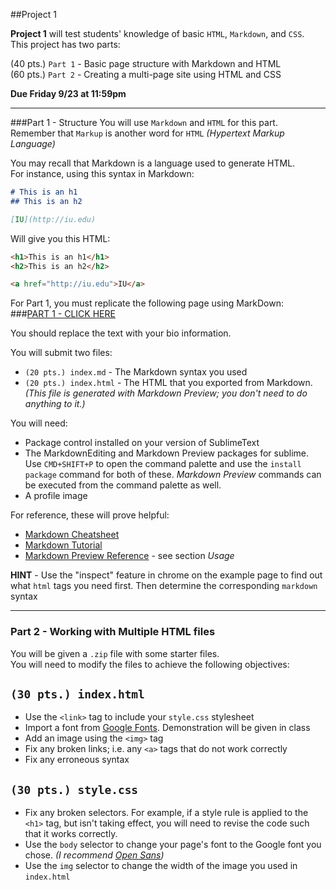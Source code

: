 ##Project 1

**Project 1** will test students' knowledge of basic `HTML`, `Markdown`, and `CSS`.  
This project has two parts:

(40 pts.) `Part 1` - Basic page structure with Markdown and HTML  
(60 pts.) `Part 2` - Creating a multi-page site using HTML and CSS

**Due Friday 9/23 at 11:59pm**

---
###Part 1 - Structure
You will use `Markdown` and `HTML` for this part.  
Remember that `Markup` is another word for `HTML` _(Hypertext Markup Language)_


You may recall that Markdown is a language used to generate HTML.  
For instance, using this syntax in Markdown:

~~~markdown
# This is an h1
## This is an h2

[IU](http://iu.edu)
~~~

Will give you this HTML:

~~~html
<h1>This is an h1</h1>
<h2>This is an h2</h2>

<a href="http://iu.edu">IU</a>
~~~

For Part 1, you must replicate the following page using MarkDown:  
###[PART 1 - CLICK HERE](proj1part1.html)

You should replace the text with your bio information.


You will submit two files:

 * `(20 pts.) index.md` - The Markdown syntax you used
 * `(20 pts.) index.html` - The HTML that you exported from Markdown. _(This file is generated with Markdown Preview; you don't need to do anything to it.)_

You will need:

 * Package control installed on your version of SublimeText
 * The MarkdownEditing and Markdown Preview packages for sublime. Use `CMD+SHIFT+P` to open the command palette and use the `install package` command for both of these. _Markdown Preview_ commands can be executed from the command palette as well.
 * A profile image

For reference, these will prove helpful:

 * [Markdown Cheatsheet](https://github.com/adam-p/markdown-here/wiki/Markdown-Cheatsheet)
 * [Markdown Tutorial](http://www.markdowntutorial.com/)
 * [Markdown Preview Reference](https://packagecontrol.io/packages/Markdown%20Preview) - see section _Usage_

**HINT** - Use the "inspect" feature in chrome on the example page to find out what `html` tags you need first. Then determine the corresponding `markdown` syntax 

---
### Part 2 - Working with Multiple HTML files

You will be given a `.zip` file with some starter files.  
You will need to modify the files to achieve the following objectives:

`(30 pts.) index.html`
-----------
 * Use the `<link>` tag to include your `style.css` stylesheet
 * Import a font from [Google Fonts](https://fonts.google.com/). Demonstration will be given in class
 * Add an image using the `<img>` tag
 * Fix any broken links; i.e. any `<a>` tags that do not work correctly
 * Fix any erroneous syntax


`(30 pts.) style.css`
-----------
 * Fix any broken selectors. For example, if a style rule is applied to the `<h1>` tag, but isn't taking effect, you will need to revise the code such that it works correctly.
 * Use the `body` selector to change your page's font to the Google font you chose. _(I recommend [Open Sans](https://fonts.google.com/specimen/Open+Sans))_
 * Use the `img` selector to change the width of the image you used in `index.html`
 
